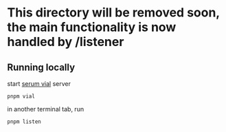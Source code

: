 # This directory will be removed soon, the main functionality is now handled by /listener

## Running locally

start [serum vial](https://github.com/tardis-dev/serum-vial) server

`pnpm vial`

in another terminal tab, run

`pnpm listen`

